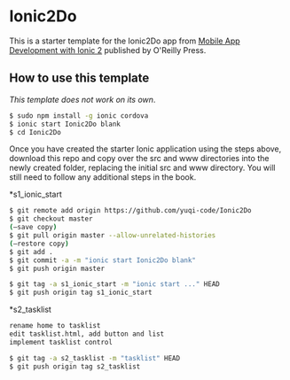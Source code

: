 # Ionic2Do
This is a starter template for the Ionic2Do app from [Mobile App Development with Ionic 2](http://www.ionic2book.com/) published by O'Reilly Press.

## How to use this template

*This template does not work on its own*.

```bash
$ sudo npm install -g ionic cordova
$ ionic start Ionic2Do blank
$ cd Ionic2Do
```

Once you have created the starter Ionic application using the steps above, download this repo and copy over the src and www directories into the newly created folder, replacing the initial src and www directory. You will still need to follow any additional steps in the book.

*s1_ionic_start

```bash
$ git remote add origin https://github.com/yuqi-code/Ionic2Do
$ git checkout master
(—save copy)
$ git pull origin master --allow-unrelated-histories
(—restore copy)
$ git add .
$ git commit -a -m "ionic start Ionic2Do blank"
$ git push origin master

$ git tag -a s1_ionic_start -m "ionic start ..." HEAD
$ git push origin tag s1_ionic_start
```

*s2_tasklist

```bash
rename home to tasklist
edit tasklist.html, add button and list
implement tasklist control

$ git tag -a s2_tasklist -m "tasklist" HEAD
$ git push origin tag s2_tasklist
```
